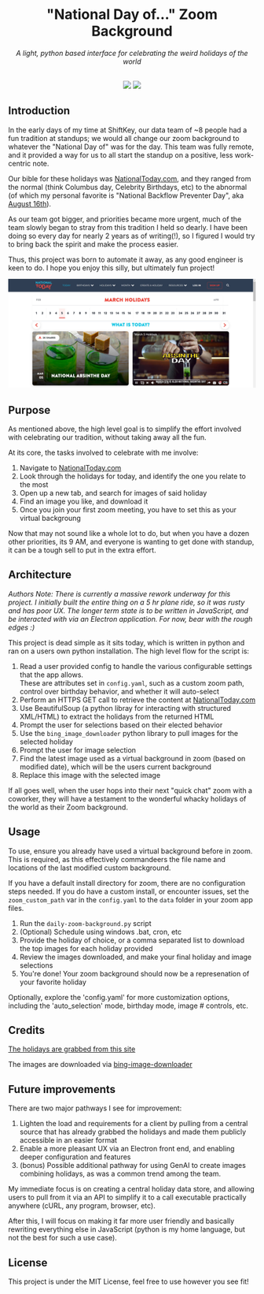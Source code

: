 <div align="center">
    <h1>"National Day of..." Zoom Background</h1>
    <i>A light, python based interface for celebrating the weird holidays of the world</i>
</div>
<br>
<p align="center">
  <img src="https://img.shields.io/badge/Harrison_Palmer-Author!-green" />
  <img src="https://img.shields.io/badge/MIT_License-Do_whatever!-yellow" />
</p>
 
## Introduction
In the early days of my time at ShiftKey, our data team of ~8 people had a fun tradition at standups; we would all change our zoom background to whatever the "National Day of" was for the day. This team was fully remote, and it provided a way for us to all start the standup on a positive, less work-centric note.

Our bible for these holidays was [NationalToday.com](https://nationaltoday.com/today/), and they ranged from the normal (think Columbus day, Celebrity Birthdays, etc) to the abnormal (of which my personal favorite is "National Backflow Preventer Day", aka [August 16th](https://nationaltoday.com/national-backflow-prevention-day/#:~:text=National%20Backflow%20Prevention%20Day%20is%20observed%20on%20August%2016%20every%20year.)).

As our team got bigger, and priorities became more urgent, much of the team slowly began to stray from this tradition I held so dearly. I have been doing so every day for nearly 2 years as of writing(!), so I figured I would try to bring back the spirit and make the process easier.

Thus, this project was born to automate it away, as any good engineer is keen to do. I hope you enjoy this silly, but ultimately fun project!

![National Day of Example](resources/national_holiday_example.jpg)

## Purpose
As mentioned above, the high level goal is to simplify the effort involved with celebrating our tradition, without taking away all the fun.

At its core, the tasks involved to celebrate with me involve:
1. Navigate to [NationalToday.com](https://nationaltoday.com/today/)
2. Look through the holidays for today, and identify the one you relate to the most
3. Open up a new tab, and search for images of said holiday
4. Find an image you like, and download it
5. Once you join your first zoom meeting, you have to set this as your virtual backgroung

Now that may not sound like a whole lot to do, but when you have a dozen other priorities, its 9 AM, and everyone is wanting to get done with standup, it can be a tough sell to put in the extra effort.

## Architecture
*Authors Note: There is currently a massive rework underway for this project. I initially built the entire thing on a 5 hr plane ride, so it was rusty and has poor UX. The longer term state is to be written in JavaScript, and be interacted with via an Electron application. For now, bear with the rough edges :)*

This project is dead simple as it sits today, which is written in python and ran on a users own python installation. The high level flow for the script is:
1. Read a user provided config to handle the various configurable settings that the app allows.
    <br>These are attributes set in `config.yaml`, such as a custom zoom path, control over birthday behavior, and whether it will auto-select
2. Perform an HTTPS GET call to retrieve the content at [NationalToday.com](https://nationaltoday.com/today/)
3. Use BeautifulSoup (a python libray for interacting with structured XML/HTML) to extract the holidays from the returned HTML
4. Prompt the user for selections based on their elected behavior
5. Use the `bing_image_downloader` python library to pull images for the selected holiday
6. Prompt the user for image selection
7. Find the latest image used as a virtual background in zoom (based on modified date), which will be the users current background
8. Replace this image with the selected image
   
If all goes well, when the user hops into their next "quick chat" zoom with a coworker, they will have a testament to the wonderful whacky holidays of the world as their Zoom background.

## Usage
To use, ensure you already have used a virtual background before in zoom. This is required, as this effectively commandeers the file name and locations of the last modified custom background.

If you have a default install directory for zoom, there are no configuration steps needed. If you do have a custom install, or encounter issues, set the `zoom_custom_path` var in the `config.yaml` to the `data` folder in your zoom app files.

1. Run the `daily-zoom-background.py` script
2. (Optional) Schedule using windows .bat, cron, etc
3. Provide the holiday of choice, or a comma separated list to download the top images for each holiday provided
4. Review the images downloaded, and make your final holiday and image selections
5. You're done! Your zoom background should now be a represenation of your favorite holiday

Optionally, explore the 'config.yaml' for more customization options, including the 'auto_selection' mode, birthday mode, image # controls, etc.

## Credits
[The holidays are grabbed from this site](https://nationaltoday.com/today/)

The images are downloaded via [bing-image-downloader](https://pypi.org/project/bing-image-downloader/)

## Future improvements
There are two major pathways I see for improvement:
1. Lighten the load and requirements for a client by pulling from a central source that has already grabbed the holidays and made them publicly accessible in an easier format
2. Enable a more pleasant UX via an Electron front end, and enabling deeper configuration and features
3. (bonus) Possible additional pathway for using GenAI to create images combining holidays, as was a common trend among the team.

My immediate focus is on creating a central holiday data store, and allowing users to pull from it via an API to simplify it to a call executable practically anywhere (cURL, any program, browser, etc).

After this, I will focus on making it far more user friendly and basically rewriting everything else in JavaScript (python is my home language, but not the best for such a use case).

## License
This project is under the MIT License, feel free to use however you see fit!
